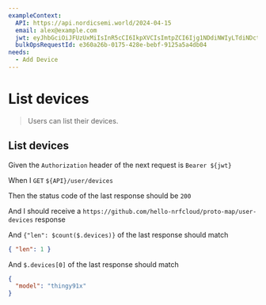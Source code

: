 ```yaml
---
exampleContext:
  API: https://api.nordicsemi.world/2024-04-15
  email: alex@example.com
  jwt: eyJhbGciOiJFUzUxMiIsInR5cCI6IkpXVCIsImtpZCI6Ijg1NDdiNWIyLTdiNDctNDFlNC1iZjJkLTdjZGZmNDhiM2VhNCJ9.eyJAY29udGV4dCI6Imh0dHBzOi8vZ2l0aHViLmNvbS9oZWxsby1ucmZjbG91ZC9wcm90by1tYXAvdXNlci1qd3QiLCJlbWFpbCI6ImVkYjJiZDM3QGV4YW1wbGUuY29tIiwiaWF0IjoxNzIyODcxNTYyLCJleHAiOjE3MjI5NTc5NjIsImF1ZCI6ImhlbGxvLm5yZmNsb3VkLmNvbSJ9.ALiHjxR7HIjuYQBvPVh5-GMs-2f-pMGs_FTz-x0HGzQ4amLASeUGEZ7X_y-_mgZpYu8VKGm6be0LtIIx9DgYBff1ASfmQH327rub0a2-DjXW-JUJQn_6t6H6_JhvPZ9jWBSzy3Tbpp9NmTUNmHgEwzyoctnmgp0oo26VEwc4r6YGQWkZ
  bulkOpsRequestId: e360a26b-0175-428e-bebf-9125a5a4db04
needs:
  - Add Device
---
```


# List devices

> Users can list their devices.

## List devices

Given the `Authorization` header of the next request is `Bearer ${jwt}`

When I `GET` `${API}/user/devices`

Then the status code of the last response should be `200`

And I should receive a
`https://github.com/hello-nrfcloud/proto-map/user-devices` response

And `{"len": $count($.devices)}` of the last response should match

```json
{ "len": 1 }
```

And `$.devices[0]` of the last response should match

```json
{
  "model": "thingy91x"
}
```
